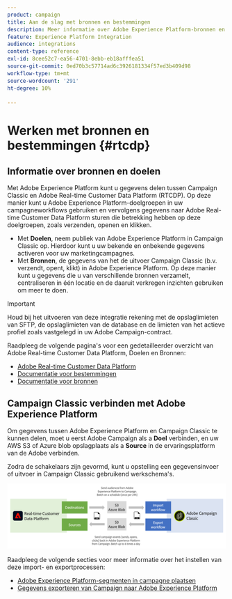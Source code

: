 ```yaml
---
product: campaign
title: Aan de slag met bronnen en bestemmingen
description: Meer informatie over Adobe Experience Platform-bronnen en -doelen
feature: Experience Platform Integration
audience: integrations
content-type: reference
exl-id: 8cee52c7-ea56-4701-8ebb-eb18afffea51
source-git-commit: 0ed70b3c57714ad6c3926181334f57ed3b409d98
workflow-type: tm+mt
source-wordcount: '291'
ht-degree: 10%

---
```


# Werken met bronnen en bestemmingen {#rtcdp}



## Informatie over bronnen en doelen

Met Adobe Experience Platform kunt u gegevens delen tussen Campaign Classic en Adobe Real-time Customer Data Platform (RTCDP). Op deze manier kunt u Adobe Experience Platform-doelgroepen in uw campagneworkflows gebruiken en vervolgens gegevens naar Adobe Real-time Customer Data Platform sturen die betrekking hebben op deze doelgroepen, zoals verzenden, openen en klikken.

* Met **Doelen**, neem publiek van Adobe Experience Platform in Campaign Classic op. Hierdoor kunt u uw bekende en onbekende gegevens activeren voor uw marketingcampagnes.
* Met **Bronnen**, de gegevens van het de uitvoer Campaign Classic (b.v. verzendt, opent, klikt) in Adobe Experience Platform. Op deze manier kunt u gegevens die u van verschillende bronnen verzamelt, centraliseren in één locatie en de daaruit verkregen inzichten gebruiken om meer te doen.

>[!IMPORTANT]
>
>Houd bij het uitvoeren van deze integratie rekening met de opslaglimieten van SFTP, de opslaglimieten van de database en de limieten van het actieve profiel zoals vastgelegd in uw Adobe Campaign-contract.

Raadpleeg de volgende pagina&#39;s voor een gedetailleerder overzicht van Adobe Real-time Customer Data Platform, Doelen en Bronnen:

* [Adobe Real-time Customer Data Platform](https://experienceleague.adobe.com/docs/experience-platform/rtcdp/overview.html?lang=nl)
* [Documentatie voor bestemmingen](https://experienceleague.adobe.com/docs/experience-platform/destinations/home.html?lang=nl)
* [Documentatie voor bronnen](https://experienceleague.adobe.com/docs/experience-platform/sources/home.html?lang=nl)

## Campaign Classic verbinden met Adobe Experience Platform

Om gegevens tussen Adobe Experience Platform en Campaign Classic te kunnen delen, moet u eerst Adobe Campaign als a **Doel** verbinden, en uw AWS S3 of Azure blob opslagplaats als a **Source** in de ervaringsplatform van de Adobe verbinden.

Zodra de schakelaars zijn gevormd, kunt u opstelling een gegevensinvoer of uitvoer in Campaign Classic gebruikend werkschema&#39;s.

![](assets/rtcdp-schema.png)

Raadpleeg de volgende secties voor meer informatie over het instellen van deze import- en exportprocessen:

* [Adobe Experience Platform-segmenten in campagne plaatsen](../../integrations/using/ingest-aep-data.md)
* [Gegevens exporteren van Campaign naar Adobe Experience Platform](../../integrations/using/export-campaign-data.md)

